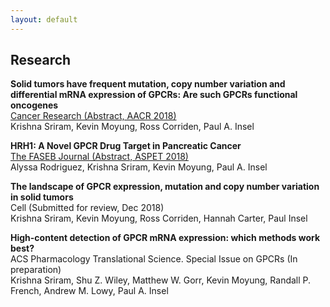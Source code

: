 ```yaml
---
layout: default
---
```


## Research

**Solid tumors have frequent mutation, copy number variation and differential mRNA expression of GPCRs: Are such
GPCRs functional oncogenes**  
[Cancer Research (Abstract, AACR 2018)](http://cancerres.aacrjournals.org/content/78/13_Supplement/3293.short)  
Krishna Sriram, Kevin Moyung, Ross Corriden, Paul A. Insel

**HRH1: A Novel GPCR Drug Target in Pancreatic Cancer**  
[The FASEB Journal (Abstract, ASPET 2018)](https://www.fasebj.org/doi/abs/10.1096/fasebj.2018.32.1_supplement.695.1)  
Alyssa Rodriguez, Krishna Sriram, Kevin Moyung, Paul A. Insel  

**The landscape of GPCR expression, mutation and copy number variation in solid tumors**  
Cell (Submitted for review, Dec 2018)  
Krishna Sriram, Kevin Moyung, Ross Corriden, Hannah Carter, Paul Insel  

**High-content detection of GPCR mRNA expression: which methods work best?**  
ACS Pharmacology Translational Science. Special Issue on GPCRs (In preparation)  
Krishna Sriram, Shu Z. Wiley, Matthew W. Gorr, Kevin Moyung, Randall P. French, Andrew M. Lowy, Paul A. Insel  
